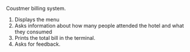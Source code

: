 Coustmer billing system. 

1. Displays the menu
2. Asks information about how many people attended the hotel and what they consumed
3. Prints the total bill in the terminal.
4. Asks for feedback.
